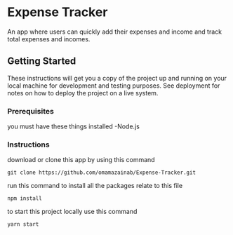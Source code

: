 # Expense Tracker
An app where users can quickly add their expenses and income and track total expenses and incomes.

## Getting Started
These instructions will get you a copy of the project up and running on your local machine for development and testing purposes. See deployment for notes on how to deploy the project on a live system.

### Prerequisites
you must have these things installed 
-Node.js

### Instructions
download or clone this app by using this command 
```
git clone https://github.com/omamazainab/Expense-Tracker.git

```
run this command to install all the packages relate to this file
```
npm install
```
to start this project locally use this command
```
yarn start
```

